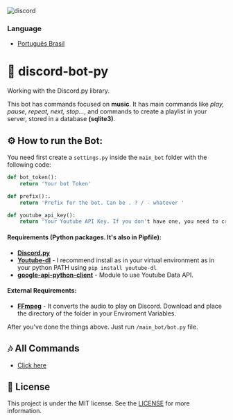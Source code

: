 ![discord](https://user-images.githubusercontent.com/35296262/89131859-45fd0d80-d4e6-11ea-8e9f-5faad231d10a.png)

### Language
* [Português Brasil]()

# 🤖 discord-bot-py
Working with the Discord.py library.

This bot has commands focused on **music**. It has main commands like *play, pause, repeat, next, stop...*, and commands to create a playlist in your server, stored in a database **(sqlite3)**.

## ⚙ How to run the Bot:

You need first create a `settings.py` inside the `main_bot` folder with the following code:

```python
def bot_token():
    return 'Your bot Token'

def prefix():.
    return 'Prefix for the bot. Can be . ? / - whatever '

def youtube_api_key():
    return 'Your Youtube API Key. If you don't have one, you need to create. It's free.'
```

#### Requirements (Python packages. It's also in Pipfile):
* [**Discord.py**](https://github.com/Rapptz/discord.py) 
* [**Youtube-dl**](https://github.com/ytdl-org/youtube-dl) - I recommend install as in your virtual environment as in your python PATH using `pip install youtube-dl`
* [**google-api-python-client**](https://github.com/googleapis/google-api-python-client) - Module to use Youtube Data API. 

#### External Requirements:
* [**FFmpeg**](https://ffmpeg.org/) - It converts the audio to play on Discord. Download and place the directory of the folder in your Enviroment Variables.

After you've done the things above. Just run `/main_bot/bot.py` file.

## 🎶 All Commands
* [Click here]()

## 📝 License
This project is under the MIT license. See the [LICENSE](./LICENSE) for more information.
